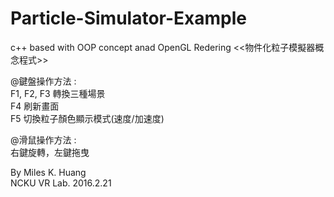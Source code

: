 # Particle-Simulator-Example
c++  based with OOP concept anad OpenGL Redering
<<物件化粒子模擬器概念程式>>  

@鍵盤操作方法 :   
F1, F2, F3 轉換三種場景  
F4 刷新畫面  
F5 切換粒子顏色顯示模式(速度/加速度)  

@滑鼠操作方法 :   
右鍵旋轉，左鍵拖曳  


By Miles K. Huang  
NCKU VR Lab. 2016.2.21  

